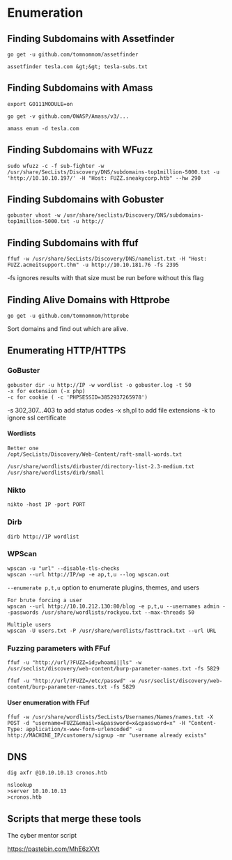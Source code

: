 # Enumeration

## Finding Subdomains with Assetfinder

```
go get -u github.com/tomnomnom/assetfinder
```

```
assetfinder tesla.com &gt;&gt; tesla-subs.txt
```

## Finding Subdomains with Amass

```
export GO111MODULE=on

go get -v github.com/OWASP/Amass/v3/...

amass enum -d tesla.com
```

## Finding Subdomains with WFuzz

```
sudo wfuzz -c -f sub-fighter -w /usr/share/SecLists/Discovery/DNS/subdomains-top1million-5000.txt -u 'http://10.10.10.197/' -H "Host: FUZZ.sneakycorp.htb" --hw 290
```

## Finding Subdomains with Gobuster

```
gobuster vhost -w /usr/share/seclists/Discovery/DNS/subdomains-top1million-5000.txt -u http://
```

## Finding Subdomains with ffuf

```
ffuf -w /usr/share/SecLists/Discovery/DNS/namelist.txt -H "Host: FUZZ.acmeitsupport.thm" -u http://10.10.181.76 -fs 2395
```

-fs ignores results with that size must be run before without this flag

## Finding Alive Domains with Httprobe

```
go get -u github.com/tomnomnom/httprobe
```

Sort domains and find out which are alive.

## Enumerating HTTP/HTTPS

### GoBuster

```
gobuster dir -u http://IP -w wordlist -o gobuster.log -t 50
-x for extension (-x php)
-c for cookie ( -c 'PHPSESSID=3852937265978')
```

-s 302,307...403 to add status codes
-x sh,pl to add file extensions
-k to ignore ssl certificate

#### Wordlists

```
Better one
/opt/SecLists/Discovery/Web-Content/raft-small-words.txt

/usr/share/wordlists/dirbuster/directory-list-2.3-medium.txt
/usr/share/wordlists/dirb/small
```

### Nikto

```
nikto -host IP -port PORT
```

### Dirb

```
dirb http://IP wordlist
```

### WPScan

```
wpscan -u "url" --disable-tls-checks
wpscan --url http://IP/wp -e ap,t,u --log wpscan.out
```

`--enumerate p,t,u` option to enumerate plugins, themes, and users

```
For brute forcing a user
wpscan --url http://10.10.212.130:80/blog -e p,t,u --usernames admin --passwords /usr/share/wordlists/rockyou.txt --max-threads 50

Multiple users
wpscan -U users.txt -P /usr/share/wordlists/fasttrack.txt --url URL
```

### Fuzzing parameters with FFuf

```
ffuf -u "http://url/?FUZZ=id;whoami||ls" -w /usr/seclist/discovery/web-content/burp-parameter-names.txt -fs 5829

ffuf -u "http://url/?FUZZ=/etc/passwd" -w /usr/seclist/discovery/web-content/burp-parameter-names.txt -fs 5829
```

#### User enumeration with FFuf
```
ffuf -w /usr/share/wordlists/SecLists/Usernames/Names/names.txt -X POST -d "username=FUZZ&email=x&password=x&cpassword=x" -H "Content-Type: application/x-www-form-urlencoded" -u http://MACHINE_IP/customers/signup -mr "username already exists"
```

## DNS

```
dig axfr @10.10.10.13 cronos.htb
```

```
nslookup
>server 10.10.10.13
>cronos.htb
```

## Scripts that merge these tools

The cyber mentor script

https://pastebin.com/MhE6zXVt
